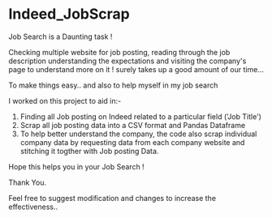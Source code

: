 # Indeed_JobScrap

Job Search is a Daunting task ! 

Checking multiple website for job posting, reading through the job description understanding the expectations and visiting the company's page to understand more on it !
surely takes up a good amount of our time...

To make things easy.. and also to help myself in my job search 

I worked on this project to aid in:-

1. Finding all Job posting on Indeed related to a particular field ('Job Title')
2. Scrap all job posting data into a CSV format and Pandas Dataframe 
3. To help better understand the company, the code also scrap individual company data by requesting data from each company website and stitching it togther with Job posting Data.


Hope this helps you in your Job Search !

Thank You.

Feel free to suggest modification and changes to increase the effectiveness.. 
